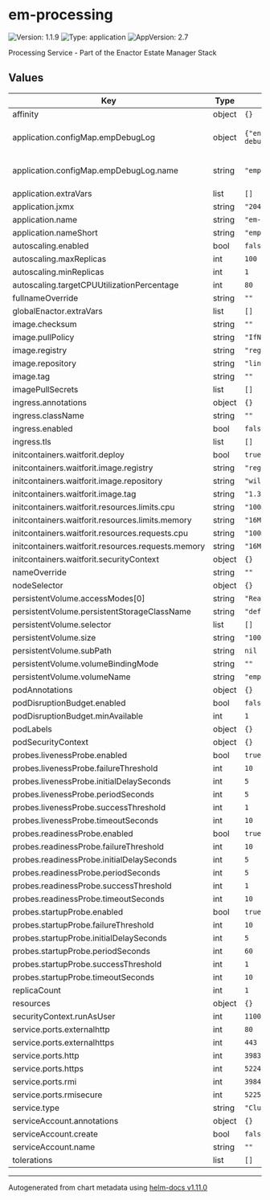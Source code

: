 # em-processing

![Version: 1.1.9](https://img.shields.io/badge/Version-1.1.9-informational?style=flat-square) ![Type: application](https://img.shields.io/badge/Type-application-informational?style=flat-square) ![AppVersion: 2.7](https://img.shields.io/badge/AppVersion-2.7-informational?style=flat-square)

Processing Service - Part of the Enactor Estate Manager Stack

## Values

| Key | Type | Default | Description |
|-----|------|---------|-------------|
| affinity | object | `{}` |  |
| application.configMap.empDebugLog | object | `{"enable":false,"name":"emp-debuglog"}` | deploy enactor-web-retail-processing.log.properties |
| application.configMap.empDebugLog.name | string | `"emp-debuglog"` | choose a new ConfigMap name to provide a new log file |
| application.extraVars | list | `[]` |  |
| application.jxmx | string | `"2048m"` |  |
| application.name | string | `"em-processing"` |  |
| application.nameShort | string | `"emp"` |  |
| autoscaling.enabled | bool | `false` |  |
| autoscaling.maxReplicas | int | `100` |  |
| autoscaling.minReplicas | int | `1` |  |
| autoscaling.targetCPUUtilizationPercentage | int | `80` |  |
| fullnameOverride | string | `""` |  |
| globalEnactor.extraVars | list | `[]` |  |
| image.checksum | string | `""` |  |
| image.pullPolicy | string | `"IfNotPresent"` |  |
| image.registry | string | `"registry.enactor.com"` |  |
| image.repository | string | `"lin/emp"` |  |
| image.tag | string | `""` |  |
| imagePullSecrets | list | `[]` |  |
| ingress.annotations | object | `{}` |  |
| ingress.className | string | `""` |  |
| ingress.enabled | bool | `false` |  |
| ingress.tls | list | `[]` |  |
| initcontainers.waitforit.deploy | bool | `true` |  |
| initcontainers.waitforit.image.registry | string | `"registry.hub.docker.com"` |  |
| initcontainers.waitforit.image.repository | string | `"willwill/wait-for-it"` |  |
| initcontainers.waitforit.image.tag | string | `"1.3.1"` |  |
| initcontainers.waitforit.resources.limits.cpu | string | `"100m"` |  |
| initcontainers.waitforit.resources.limits.memory | string | `"16Mi"` |  |
| initcontainers.waitforit.resources.requests.cpu | string | `"100m"` |  |
| initcontainers.waitforit.resources.requests.memory | string | `"16Mi"` |  |
| initcontainers.waitforit.securityContext | object | `{}` |  |
| nameOverride | string | `""` |  |
| nodeSelector | object | `{}` |  |
| persistentVolume.accessModes[0] | string | `"ReadWriteMany"` |  |
| persistentVolume.persistentStorageClassName | string | `"default"` |  |
| persistentVolume.selector | list | `[]` |  |
| persistentVolume.size | string | `"100Gi"` |  |
| persistentVolume.subPath | string | `nil` |  |
| persistentVolume.volumeBindingMode | string | `""` |  |
| persistentVolume.volumeName | string | `"emphome"` |  |
| podAnnotations | object | `{}` |  |
| podDisruptionBudget.enabled | bool | `false` |  |
| podDisruptionBudget.minAvailable | int | `1` |  |
| podLabels | object | `{}` |  |
| podSecurityContext | object | `{}` |  |
| probes.livenessProbe.enabled | bool | `true` |  |
| probes.livenessProbe.failureThreshold | int | `10` |  |
| probes.livenessProbe.initialDelaySeconds | int | `5` |  |
| probes.livenessProbe.periodSeconds | int | `5` |  |
| probes.livenessProbe.successThreshold | int | `1` |  |
| probes.livenessProbe.timeoutSeconds | int | `10` |  |
| probes.readinessProbe.enabled | bool | `true` |  |
| probes.readinessProbe.failureThreshold | int | `10` |  |
| probes.readinessProbe.initialDelaySeconds | int | `5` |  |
| probes.readinessProbe.periodSeconds | int | `5` |  |
| probes.readinessProbe.successThreshold | int | `1` |  |
| probes.readinessProbe.timeoutSeconds | int | `10` |  |
| probes.startupProbe.enabled | bool | `true` |  |
| probes.startupProbe.failureThreshold | int | `10` |  |
| probes.startupProbe.initialDelaySeconds | int | `5` |  |
| probes.startupProbe.periodSeconds | int | `60` |  |
| probes.startupProbe.successThreshold | int | `1` |  |
| probes.startupProbe.timeoutSeconds | int | `10` |  |
| replicaCount | int | `1` |  |
| resources | object | `{}` |  |
| securityContext.runAsUser | int | `1100` |  |
| service.ports.externalhttp | int | `80` |  |
| service.ports.externalhttps | int | `443` |  |
| service.ports.http | int | `39832` |  |
| service.ports.https | int | `52242` |  |
| service.ports.rmi | int | `39847` |  |
| service.ports.rmisecure | int | `52257` |  |
| service.type | string | `"ClusterIP"` |  |
| serviceAccount.annotations | object | `{}` |  |
| serviceAccount.create | bool | `false` |  |
| serviceAccount.name | string | `""` |  |
| tolerations | list | `[]` |  |

----------------------------------------------
Autogenerated from chart metadata using [helm-docs v1.11.0](https://github.com/norwoodj/helm-docs/releases/v1.11.0)
